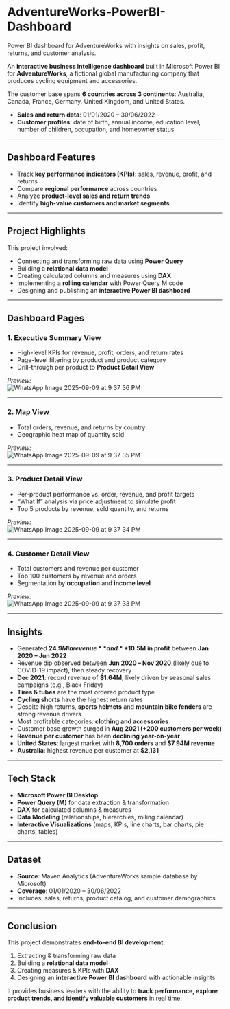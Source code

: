 # AdventureWorks-PowerBI-Dashboard  
Power BI dashboard for AdventureWorks with insights on sales, profit, returns, and customer analysis.  

An **interactive business intelligence dashboard** built in Microsoft Power BI for **AdventureWorks**, a fictional global manufacturing company that produces cycling equipment and accessories.  

The customer base spans **6 countries across 3 continents**: Australia, Canada, France, Germany, United Kingdom, and United States.  
- **Sales and return data**: 01/01/2020 – 30/06/2022  
- **Customer profiles**: date of birth, annual income, education level, number of children, occupation, and homeowner status  

---

##  Dashboard Features  
- Track **key performance indicators (KPIs)**: sales, revenue, profit, and returns  
- Compare **regional performance** across countries  
- Analyze **product-level sales and return trends**  
- Identify **high-value customers and market segments**  

---

## Project Highlights  
This project involved:  
- Connecting and transforming raw data using **Power Query**  
- Building a **relational data model**  
- Creating calculated columns and measures using **DAX**  
- Implementing a **rolling calendar** with Power Query M code  
- Designing and publishing an **interactive Power BI dashboard**  

---

## Dashboard Pages  

### 1. Executive Summary View  
- High-level KPIs for revenue, profit, orders, and return rates  
- Page-level filtering by product and product category  
- Drill-through per product to **Product Detail View**  

 *Preview:*  
![WhatsApp Image 2025-09-09 at 9 37 36 PM](https://github.com/user-attachments/assets/5957d893-2e9f-46ea-ac32-8425cc13f1ee)
  

---

### 2. Map View  
- Total orders, revenue, and returns by country  
- Geographic heat map of quantity sold  

 *Preview:*  
![WhatsApp Image 2025-09-09 at 9 37 35 PM](https://github.com/user-attachments/assets/7b9ce802-e0d1-45ed-8846-66c19eda1eb0)
  

---

### 3. Product Detail View  
- Per-product performance vs. order, revenue, and profit targets  
- “What If” analysis via price adjustment to simulate profit  
- Top 5 products by revenue, sold quantity, and returns  

 *Preview:*  
![WhatsApp Image 2025-09-09 at 9 37 34 PM](https://github.com/user-attachments/assets/42166aad-8189-45ce-8063-44f994f90bb1)
 

---

### 4. Customer Detail View  
- Total customers and revenue per customer  
- Top 100 customers by revenue and orders  
- Segmentation by **occupation** and **income level**  

 *Preview:*  
![WhatsApp Image 2025-09-09 at 9 37 33 PM](https://github.com/user-attachments/assets/1aaaf35e-ee04-41f4-bff5-1f55bd2262e0)


---

## Insights  

- Generated **$24.9M in revenue** and **$10.5M in profit** between **Jan 2020 – Jun 2022**  
- Revenue dip observed between **Jun 2020 – Nov 2020** (likely due to COVID-19 impact), then steady recovery  
- **Dec 2021**: record revenue of **$1.64M**, likely driven by seasonal sales campaigns (e.g., Black Friday)  
- **Tires & tubes** are the most ordered product type  
- **Cycling shorts** have the highest return rates  
- Despite high returns, **sports helmets** and **mountain bike fenders** are strong revenue drivers  
- Most profitable categories: **clothing and accessories**  
- Customer base growth surged in **Aug 2021 (+200 customers per week)**  
- **Revenue per customer** has been **declining year-on-year**  
- **United States**: largest market with **8,700 orders** and **$7.94M revenue**  
- **Australia**: highest revenue per customer at **$2,131**  

---

## Tech Stack  
- **Microsoft Power BI Desktop**  
- **Power Query (M)** for data extraction & transformation  
- **DAX** for calculated columns & measures  
- **Data Modeling** (relationships, hierarchies, rolling calendar)  
- **Interactive Visualizations** (maps, KPIs, line charts, bar charts, pie charts, tables)  

---

##  Dataset  
- **Source**: Maven Analytics (AdventureWorks sample database by Microsoft)  
- **Coverage**: 01/01/2020 – 30/06/2022  
- Includes: sales, returns, product catalog, and customer demographics  

---
##  Conclusion  
This project demonstrates **end-to-end BI development**:  
1. Extracting & transforming raw data  
2. Building a **relational data model**  
3. Creating measures & KPIs with **DAX**  
4. Designing an **interactive Power BI dashboard** with actionable insights  

It provides business leaders with the ability to **track performance, explore product trends, and identify valuable customers** in real time.  
